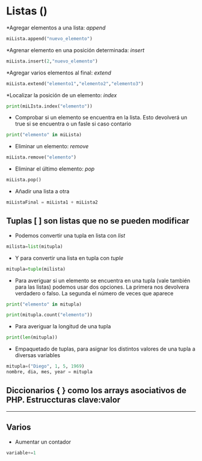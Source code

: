 # Listas ()

*Agregar elementos a una lista: _append_

~~~python
miLista.append("nuevo_elemento")
~~~

*Agrenar elemento en una posición determinada: _insert_

~~~py
miLista.insert(2,"nuevo_elemento")
~~~

*Agregar varios elementos al final: _extend_

~~~py
miLista.extend("elemento1","elemento2","elemento3")
~~~

*Localizar la posición de un elemento: _index_

~~~py
print(miLIsta.index("elemento"))
~~~

* Comprobar si un elemento se encuentra en la lista. Esto devolverá un true si se encuentra o un fasle si caso contario

~~~py
print("elemento" in miLista)
~~~

* Eliminar un elemento: _remove_

~~~py
miLista.remove("elemento")
~~~

* Eliminar el último elemento: _pop_

~~~py
miLista.pop()
~~~

* Añadir una lista a otra

~~~py
miListaFinal = miLista1 + miLista2
~~~

## Tuplas [ ] son listas que no se pueden modificar

* Podemos convertir una tupla en lista con _list_

~~~py
milista=list(mitupla)
~~~

* Y para convertir una lista en tupla con _tuple_

~~~py
mitupla=tuple(milista)
~~~

* Para averiguar si un elemento se encuentra en una tupla (vale también para las listas) podemos usar dos opciones. La primera nos devolvera verdadero o falso. La segunda el número de veces que aparece

~~~py
print("elemento" in mitupla)
~~~

~~~py
print(mitupla.count("elemento"))
~~~

* Para averiguar la longitud de una tupla

~~~py
print(len(mitupla))
~~~

* Empaquetado de tuplas, para asignar los distintos valores de una tupla a diversas variables

~~~py
mitupla=("Diego", 1, 5, 1969)
nombre, dia, mes, year = mitupla
~~~

## Diccionarios { } como los arrays asociativos de PHP. Estruccturas clave:valor

---

## Varios

* Aumentar un contador

~~~py
variable+=1
~~~
